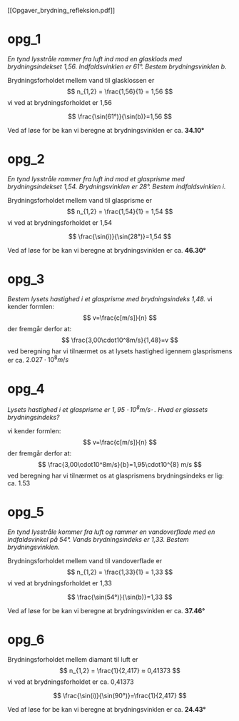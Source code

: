 [[Opgaver_brydning_refleksion.pdf]]

# opg_1
_En tynd lysstråle rammer fra luft ind mod en glasklods med brydningsindekset 1,56. Indfaldsvinklen er 61°. Bestem brydningsvinklen b._

Brydningsforholdet mellem vand til glasklossen er
$$
n_{1,2} = \frac{1,56}{1} = 1,56
$$
vi ved at brydningsforholdet er 1,56

$$
\frac{\sin(61°)}{\sin(b)}=1,56
$$

Ved af løse for be kan vi beregne at brydningsvinklen er ca. **34.10°**

# opg_2
_En tynd lysstråle rammer fra luft ind mod et glasprisme med brydningsindekset 1,54. Brydningsvinklen er 28°. Bestem indfaldsvinklen i._

Brydningsforholdet mellem vand til glasprisme er
$$
n_{1,2} = \frac{1,54}{1} = 1,54
$$
vi ved at brydningsforholdet er 1,54

$$
\frac{\sin(i)}{\sin(28°)}=1,54
$$

Ved af løse for be kan vi beregne at brydningsvinklen er ca. **46.30°**

# opg_3
_Bestem lysets hastighed i et glasprisme med brydningsindeks 1,48._
vi kender formlen:
$$
v=\frac{c[m/s]}{n}
$$
der fremgår derfor at:
$$
\frac{3,00\cdot10^8m/s}{1,48}=v
$$
ved beregning har vi tilnærmet os at lysets hastighed igennem glasprismens er ca. $2.027\cdot10^8 m/s$

# opg_4
_Lysets hastighed i et glasprisme er $1,95\cdot10^{8} m/s$⋅ . Hvad er glassets brydningsindeks?_

vi kender formlen:
$$
v=\frac{c[m/s]}{n}
$$
der fremgår derfor at:
$$
\frac{3,00\cdot10^8m/s}{b}=1,95\cdot10^{8} m/s
$$
ved beregning har vi tilnærmet os at glasprismens brydningsindeks er lig: ca. 1.53

# opg_5
_En tynd lysstråle kommer fra luft og rammer en vandoverflade med en indfaldsvinkel på 54°. Vands brydningsindeks er 1,33. Bestem brydningsvinklen._

Brydningsforholdet mellem vand til vandoverflade er
$$
n_{1,2} = \frac{1,33}{1} = 1,33
$$
vi ved at brydningsforholdet er 1,33

$$
\frac{\sin(54°)}{\sin(b)}=1,33
$$

Ved af løse for be kan vi beregne at brydningsvinklen er ca. **37.46°**

# opg_6

Brydningsforholdet mellem diamant til luft er
$$
n_{1,2} = \frac{1}{2,417} ≈ 0,41373
$$
vi ved at brydningsforholdet er ca. 0,41373

$$
\frac{\sin(i)}{\sin(90°)}=\frac{1}{2,417}
$$

Ved af løse for be kan vi beregne at brydningsvinklen er ca. **24.43°**
